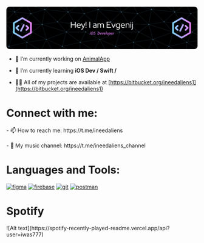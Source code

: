 ![Header](./github-header-image.png)

- 🔭 I’m currently working on [AnimalApp](https://bitbucket.org/ineedaliens1/animalapp)

- 🌱 I’m currently learning **iOS Dev / Swift /**

- 👨‍💻 All of my projects are available at [https://bitbucket.org/ineedaliens1](https://bitbucket.org/ineedaliens1)


<h1 align="left">Connect with me:</h1>
<p align="left">
- 📫 How to reach me: https://t.me/ineedaliens <br></br>
- 🎵 My music channel: https://t.me/ineedaliens_channel
</p>
<h1 align="left">Languages and Tools:</h1>
<p align="left">
<a href="https://www.figma.com/" target="_blank" rel="noreferrer"> <img src="https://www.vectorlogo.zone/logos/figma/figma-icon.svg" alt="figma" width="40" height="40"/></a>
<a href="https://firebase.google.com/" target="_blank" rel="noreferrer"> <img src="https://www.vectorlogo.zone/logos/firebase/firebase-icon.svg" alt="firebase" width="40" height="40"/></a>
<a href="https://git-scm.com/" target="_blank" rel="noreferrer"> <img src="https://www.vectorlogo.zone/logos/git-scm/git-scm-icon.svg" alt="git" width="40" height="40"/></a>
<a href="https://postman.com" target="_blank" rel="noreferrer"> <img src="https://www.vectorlogo.zone/logos/getpostman/getpostman-icon.svg" alt="postman" width="40" height="40"/></a></p>

<h1 align="left">Spotify</h1>
![Alt text](https://spotify-recently-played-readme.vercel.app/api?user=iwas777)
